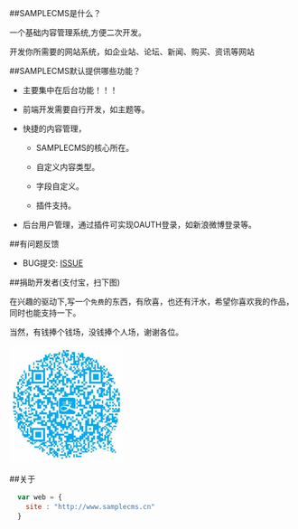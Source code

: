 ##SAMPLECMS是什么？

一个基础内容管理系统,方便二次开发。

开发你所需要的网站系统，如企业站、论坛、新闻、购买、资讯等网站

##SAMPLECMS默认提供哪些功能？

* 主要集中在后台功能！！！

* 前端开发需要自行开发，如主题等。

* 快捷的内容管理，

  * SAMPLECMS的核心所在。

  * 自定义内容类型。

  * 字段自定义。

  * 插件支持。

* 后台用户管理，通过插件可实现OAUTH登录，如新浪微博登录等。
 

##有问题反馈

* BUG提交: [ISSUE](https://github.com/samplecms/samplecms/issues)


##捐助开发者(支付宝，扫下图)


在兴趣的驱动下,写一个`免费`的东西，有欣喜，也还有汗水，希望你喜欢我的作品，同时也能支持一下。

当然，有钱捧个钱场，没钱捧个人场，谢谢各位。



![支付宝](/data/alipay.png)



##关于

```javascript
  var web = {
    site : "http://www.samplecms.cn"
  }
```
